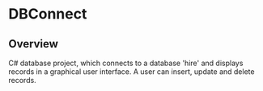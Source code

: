 # DBConnect

## Overview

C# database project, which connects to a database 'hire' and displays 
records in a graphical user interface. A user can insert, update and
delete records.
